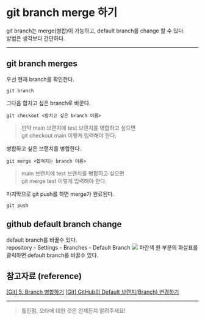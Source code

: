 # git branch merge 하기

git branch는 merge(병합)이 가능하고, default branch를 change 할 수 있다.  
방법은 생각보다 간단하다.

---

## git branch merges

우선 현재 branch를 확인한다.

```
git branch
```

그다음 합치고 싶은 branch로 바꾼다.

```
git checkout <합치고 싶은 branch 이름>
```

> 만약 main 브랜치에 test 브랜치를 병합하고 싶으면  
> git checkout main 이렇게 입력해야 한다.

병합하고 싶은 브랜치를 병합한다.

```
git merge <합쳐지는 branch 이름>
```

> main 브랜치에 test 브랜치를 병합하고 싶으면  
> git merge test 이렇게 입력해야 한다.

마지막으로 git push를 하면 merge가 완료된다.

```
git push
```

## github default branch change

default branch를 바꿀수 있다.  
repository - Settings - Branches - Default Branch
![](https://user-images.githubusercontent.com/96860670/150489583-37c40130-13c5-4133-b424-a033e0176076.png)
파란색 원 부분의 화살표를 클릭하면 default branch를 바꿀수 있다.

## 참고자료 (reference)

[[Git] 5. Branch 병합하기](https://keepmind.net/branch-%EB%B3%91%ED%95%A9%ED%95%98%EA%B8%B0/)
[[Git] GitHub의 Default 브랜치(Branch) 변경하기](https://redcow77.tistory.com/454)

---

> 틀린점, 오타에 대한 것은 언제든지 알려주세요!
